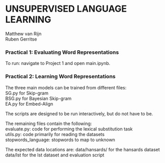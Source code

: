 # UNSUPERVISED LANGUAGE LEARNING
Matthew van Rijn<br>
Ruben Gerritse

### Practical 1: Evaluating Word Representations
To run: navigate to Project 1 and open main.ipynb.

### Practical 2: Learning Word Representations
The three main models can be trained from different files:<br />
SG.py for Skip-gram<br />
BSG.py for Bayesian Skip-gram<br />
EA.py for Embed-Align

The scripts are designed to be run interactively, but do not have to be.

The remaining files contain the following:<br />
evaluate.py: code for performing the lexical substitution task<br />
utils.py: code primarily for reading the datasets<br />
stopwords_language: stopwords to map to unknown

The expected data locations are:
data/hansards/ for the hansards dataset
data/lst for the lst dataset and evaluation script


